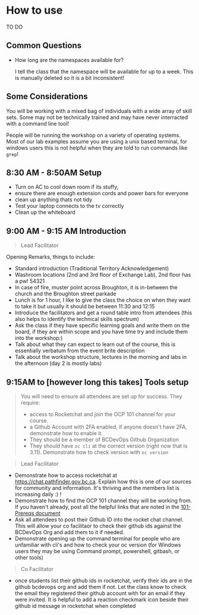 
# How to use

TO DO

## Common Questions

- How long are the namespaces available for?

  I tell the class that the namespace will be available for up to a week. This is manually deleted so it is a bit inconsistent!

## Some Considerations
You will be working with a mixed bag of individuals with a wide array of skill sets. Some may not be
technically trained and may have never interracted with a command line tool!

People will be running the workshop on a variety of operating systems. Most of our lab examples assume you are
using a unix based terminal, for windows users this is not helpful when they are told to run commands like `grep`!

## 8:30 AM - 8:50AM Setup
- Turn on AC to cool down room if its stuffy,
- ensure there are enough extension cords and power bars for everyone
- clean up anything thats not tidy
- Test your laptop connects to the tv correctly 
- Clean up the whiteboard

## 9:00 AM - 9:15 AM Introduction
> Lead Facilitator

Opening Remarks, things to include: 
- Standard introduction (Traditional Territory Acknowledgement) 
- Washroom locations (2nd and 3rd floor of Exchange Lab), 2nd floor has a pw! 54321                                        
- In case of fire, muster point across Broughton, it is in-between the church and the Broughton street parkade
- Lunch is for 1 hour, I like to give the class the choice on when they want to take it but usually it should be between 11:30 and 12:15
- Introduce the facilitators and get a round table intro from attendees (this also helps to identify the technical skills  spectrum)                                                     
- Ask the class if they have specific learning goals and write them on the board, if they are within scope and you have time try and include them into the workshop:)
- Talk about what they can expect to learn out of the course, this is essentially verbatum from the event brite description
- Talk about the workshop structure, lectures in the morning and labs in the afternoon (day 2 is mostly labs)


## 9:15AM to [however long this takes] Tools setup
>You will need to ensure all attendees are set up for success. They require:
> - access to Rocketchat and join the OCP 101 channel for your course. 
> - a Github Account with 2FA enabled, if anyone doesn't have 2FA, demonstrate how to enable it. 
> - They should be a member of BCDevOps Github Organization
> - They should have `oc cli` at the correct version (right now that is 3.11). Demonstrate how to check version with `oc version`

> Lead Facilitator
- Demonstrate how to access rocketchat at https://chat.pathfinder.gov.bc.ca. Explain how this is one of our
sources for community and information. It's thriving and the members list is increasing daily :) ! 
- Demonstrate how to find the OCP 101 channel they will be working from. If you haven't already, post all the helpful links
that are noted in the [101-Prereqs document](../101-Prerequisites.md)
- Ask all attendees to post their Github ID into the rocket chat channel. This will allow your co facilitaor to check their github ids against the BCDevOps Org and add them to it if needed. 
- Demonstrate opening up the command terminal for people who are unfamiliar with cli's and how to check your oc version (for Windows users they may be using Command prompt, powershell, gitbash, or other tools)

> Co Facilitator
- once students list their github ids in rocketchat, verify their ids are in the github bcdevops org and add them if not. Let the class know to check the email they registered their github account with for an email if they were invited. 
  It is helpful to add a reaction checkmark icon beside their github id message in rocketchat when completed

